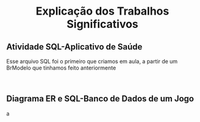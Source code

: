 <div>
    <h1 style="text-align:center">Explicação dos Trabalhos Significativos</<h1><br>
    <h2>Atividade SQL-Aplicativo de Saúde</h2>
    <p>Esse arquivo SQL foi o primeiro que criamos em aula, a partir de um BrModelo que tinhamos feito anteriormente</p><br>
    <h2>Diagrama ER e SQL-Banco de Dados de um Jogo</h2>
    <p>a</p><br>
</div>

